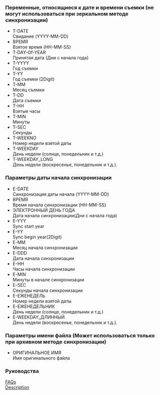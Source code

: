 ### Переменные, относящиеся к дате и времени съемки (не могут использоваться при зеркальном методе синхронизации)  

- T-DATE   
Свидание (YYYY-MM-DD)  
- ВРЕМЯ  
Взятое время (HH-MM-SS)  
- T-DAY-Of-YEAR  
Принятая дата (Дни с начала года)  
- T-YYYY  
Год съемки  
- T-YY  
Год съемки (2Digit)  
- T-MM  
Месяц съемки  
- T-DD  
Дата съемки  
- T-HH  
Взятые часы  
- T-MIN  
Минуты  
- T-SEC  
Секунды  
- T-WEEKNO  
Номер недели взятой даты  
- T-WEEKDAY  
День недели (солнце, понедельник и т.д.)  
- T-WEEKDAY_LONG  
День недели (воскресенье, понедельник и т.д.).  

### Параметры даты начала синхронизации  

- E-DATE  
Синхронизация даты начала (YYYY-MM-DD)  
- ВРЕМЯ  
Время начала синхронизации (HH-MM-SS)  
- ЭЛЕКТРОННЫЙ ДЕНЬ ГОДА  
Дата начала синхронизации(Дни с начала года)  
- E-YYY  
Sync start year  
- E-YY  
Sync begin year(2Digit)  
- E-MM  
Месяц начала синхронизации  
- E-DDD  
Дата начала синхронизации  
- E-HH  
Часы начала синхронизации  
- E-MIN  
Минуты в начале синхронизации  
- E-SEC  
Секунды начала синхронизации  
- Е-ЕЖЕНЕДЕЛЬ  
Номер недели взятой даты  
- Е-ЕЖЕНЕДЕЛЬНИК  
День недели (солнце, понедельник и т.д.)  
- E-WEEKDAY_ДЛИННЫЙ  
День недели (воскресенье, понедельник и т.д.).  

### Параметры имени файла (Может использоваться только при архивном методе синхронизации)  

- ОРИГИНАЛЬНОЕ ИМЯ  
Имя оригинального файла  

### Руководства  
[FAQs](https://sentaroh.github.io/Documents/SMBSync3/SMBSync3_FAQ_EN.htm)  
[Description](https://sentaroh.github.io/Documents/SMBSync3/SMBSync3_Desc_EN.htm)  
